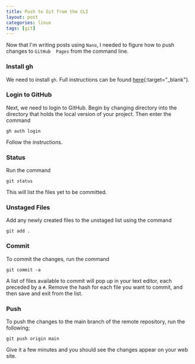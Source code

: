 ```yaml
---
title: Push to Git from the CLI
layout: post
categories: linux
tags: [git]
---
```


Now that I'm writing posts using `Nano`, I needed to figure how to push changes to `GitHub 
Pages` from the command line. 

<!--more-->

### Install gh
We need to install `gh`. Full instructions can be found 
[here](https://github.com/cli/cli/blob/trunk/docs/install_linux.md){:target="_blank"}.

### Login to GitHub
Next, we need to login to GitHub. Begin by changing directory into the directory that holds 
the local version of your project. Then enter the command

```
gh auth login
```

Follow the instructions. 

### Status
Run the command

```
git status
```

This will list the files yet to be committed. 

### Unstaged Files
Add any newly created files to the unstaged list using the command

```
git add .
```

### Commit
To commit the changes, run the command

```
git commit -a
```

A list of files available to commit will pop up in your text editor, each preceded by a 
`#`. Remove the hash for each file you want to commit, and then save and exit from the list. 

### Push
To push the changes to the main branch of the remote repository, run the following;

```
git push origin main
```

Give it a few minutes and you should see the changes appear on your web site. 
